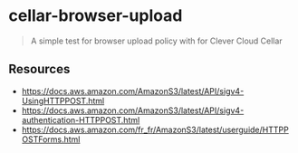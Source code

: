 # cellar-browser-upload

> A simple test for browser upload policy with for Clever Cloud Cellar 

## Resources

- https://docs.aws.amazon.com/AmazonS3/latest/API/sigv4-UsingHTTPPOST.html
- https://docs.aws.amazon.com/AmazonS3/latest/API/sigv4-authentication-HTTPPOST.html
- https://docs.aws.amazon.com/fr_fr/AmazonS3/latest/userguide/HTTPPOSTForms.html